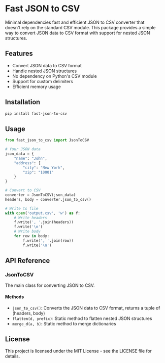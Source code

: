 # Fast JSON to CSV

Minimal dependencies fast and efficient JSON to CSV converter that doesn't rely on the standard CSV module. This package provides a simple way to convert JSON data to CSV format with support for nested JSON structures.

## Features

- Convert JSON data to CSV format
- Handle nested JSON structures
- No dependency on Python's CSV module
- Support for custom delimiters
- Efficient memory usage

## Installation

```bash
pip install fast-json-to-csv
```

## Usage

```python
from fast_json_to_csv import JsonToCSV

# Your JSON data
json_data = {
    "name": "John",
    "address": {
        "city": "New York",
        "zip": "10001"
    }
}

# Convert to CSV
converter = JsonToCSV(json_data)
headers, body = converter.json_to_csv()

# Write to file
with open('output.csv', 'w') as f:
    # Write headers
    f.write(', '.join(headers))
    f.write('\n')
    # Write body
    for row in body:
        f.write(', '.join(row))
        f.write('\n')
```

## API Reference

### JsonToCSV

The main class for converting JSON to CSV.

#### Methods

- `json_to_csv()`: Converts the JSON data to CSV format, returns a tuple of (headers, body)
- `flatten(d, prefix)`: Static method to flatten nested JSON structures
- `merge_d(a, b)`: Static method to merge dictionaries

## License

This project is licensed under the MIT License - see the LICENSE file for details. 